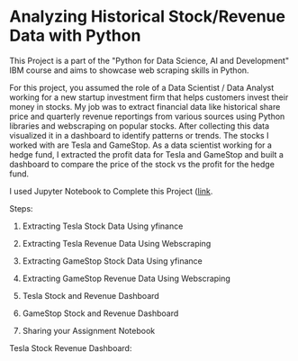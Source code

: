 # Analyzing Historical Stock/Revenue Data with Python

This Project is a part of the "Python for Data Science, AI and Development" IBM course and aims to showcase web scraping skills in Python.

For this project, you assumed the role of a Data Scientist / Data Analyst working for a new startup investment firm that helps customers invest their money in stocks. My job was to extract financial data like historical share price and quarterly revenue reportings from various sources using Python libraries and webscraping on popular stocks. After collecting this data 
visualized it in a dashboard to identify patterns or trends. The stocks I worked with are Tesla and GameStop. As a data scientist working for a hedge fund, I extracted the profit data for Tesla and GameStop and built a dashboard to compare the price of the stock vs the profit for the hedge fund.

I used Jupyter Notebook to Complete this Project ([link](.(http://localhost:8888/notebooks/Desktop/IBM%20Data%20Analyst/Python%20Project%20for%20Data%20Science/Analyzing%20Historical%20Stock_Revenue%20Data%20Project.ipynb)).

Steps:

1. Extracting Tesla Stock Data Using yfinance

2. Extracting Tesla Revenue Data Using Webscraping
  
3. Extracting GameStop Stock Data Using yfinance
 
4. Extracting GameStop Revenue Data Using Webscraping
  
5. Tesla Stock and Revenue Dashboard
   
6. GameStop Stock and Revenue Dashboard
   
7. Sharing your Assignment Notebook

Tesla Stock Revenue Dashboard:
